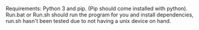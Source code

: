 Requirements: Python 3 and pip. (Pip should come installed with python).
<br>Run.bat or Run.sh should run the program for you and install dependencies, run.sh hasn't been tested due to not having a unix device on hand.